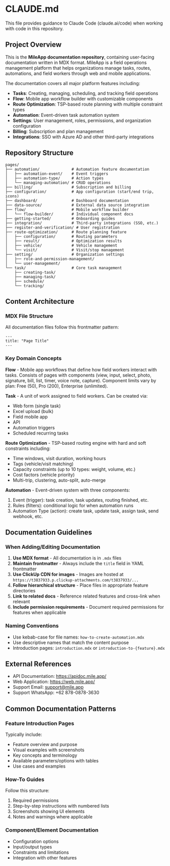 # CLAUDE.md

This file provides guidance to Claude Code (claude.ai/code) when working with code in this repository.

## Project Overview

This is the **MileApp documentation repository**, containing user-facing documentation written in MDX format. MileApp is a field operations management platform that helps organizations manage tasks, routes, automations, and field workers through web and mobile applications.

The documentation covers all major platform features including:
- **Tasks**: Creating, managing, scheduling, and tracking field operations
- **Flow**: Mobile app workflow builder with customizable components
- **Route Optimization**: TSP-based route planning with multiple constraint types
- **Automation**: Event-driven task automation system
- **Settings**: User management, roles, permissions, and organization configuration
- **Billing**: Subscription and plan management
- **Integrations**: SSO with Azure AD and other third-party integrations

## Repository Structure

```
pages/
├── automation/              # Automation feature documentation
│   ├── automation-event/    # Event triggers
│   ├── automation-type/     # Action types
│   └── managing-automation/ # CRUD operations
├── billing/                 # Subscription and billing
├── configuration/           # App configuration (start/end trip, icons)
├── dashboard/               # Dashboard documentation
├── data-source/             # External data source integration
├── flow/                    # Mobile workflow builder
│   └── flow-builder/        # Individual component docs
├── getting-started/         # Onboarding guides
├── integration/             # Third-party integrations (SSO, etc.)
├── register-and-verification/ # User registration
├── route-optimization/      # Route planning feature
│   ├── configuration/       # Routing parameters
│   ├── result/              # Optimization results
│   ├── vehicle/             # Vehicle management
│   └── visit/               # Visit/stop management
├── setting/                 # Organization settings
│   ├── role-and-permission-management/
│   └── user-management/
└── task/                    # Core task management
    ├── creating-task/
    ├── managing-task/
    ├── schedule/
    └── tracking/
```

## Content Architecture

### MDX File Structure
All documentation files follow this frontmatter pattern:
```mdx
---
title: "Page Title"
---
```

### Key Domain Concepts

**Flow** - Mobile app workflows that define how field workers interact with tasks. Consists of pages with components (view, input, select, photo, signature, bill, list, timer, voice note, capture). Component limits vary by plan: Free (50), Pro (200), Enterprise (unlimited).

**Task** - A unit of work assigned to field workers. Can be created via:
- Web form (single task)
- Excel upload (bulk)
- Field mobile app
- API
- Automation triggers
- Scheduled recurring tasks

**Route Optimization** - TSP-based routing engine with hard and soft constraints including:
- Time windows, visit duration, working hours
- Tags (vehicle/visit matching)
- Capacity constraints (up to 10 types: weight, volume, etc.)
- Cost factors (vehicle priority)
- Multi-trip, clustering, auto-split, auto-merge

**Automation** - Event-driven system with three components:
1. Event (trigger): task creation, task updates, routing finished, etc.
2. Rules (filters): conditional logic for when automation runs
3. Automation Type (action): create task, update task, assign task, send webhook, etc.

## Documentation Guidelines

### When Adding/Editing Documentation

1. **Use MDX format** - All documentation is in `.mdx` files
2. **Maintain frontmatter** - Always include the `title` field in YAML frontmatter
3. **Use ClickUp CDN for images** - Images are hosted at `https://t3837933.p.clickup-attachments.com/t3837933/...`
4. **Follow hierarchical structure** - Place files in appropriate feature directories
5. **Link to related docs** - Reference related features and cross-link when relevant
6. **Include permission requirements** - Document required permissions for features when applicable

### Naming Conventions

- Use kebab-case for file names: `how-to-create-automation.mdx`
- Use descriptive names that match the content purpose
- Introduction pages: `introduction.mdx` or `introduction-to-{feature}.mdx`

## External References

- API Documentation: https://apidoc.mile.app/
- Web Application: https://web.mile.app/
- Support Email: support@mile.app
- Support WhatsApp: +62 878-0878-3630

## Common Documentation Patterns

### Feature Introduction Pages
Typically include:
- Feature overview and purpose
- Visual examples with screenshots
- Key concepts and terminology
- Available parameters/options with tables
- Use cases and examples

### How-To Guides
Follow this structure:
1. Required permissions
2. Step-by-step instructions with numbered lists
3. Screenshots showing UI elements
4. Notes and warnings where applicable

### Component/Element Documentation
- Configuration options
- Input/output types
- Constraints and limitations
- Integration with other features
